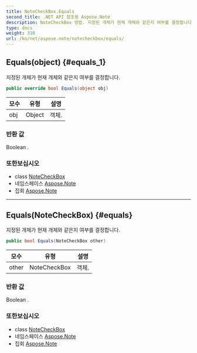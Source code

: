 ```yaml
---
title: NoteCheckBox.Equals
second_title: .NET API 참조용 Aspose.Note
description: NoteCheckBox 방법. 지정된 개체가 현재 개체와 같은지 여부를 결정합니다.
type: docs
weight: 310
url: /ko/net/aspose.note/notecheckbox/equals/
---
```

## Equals(object) {#equals_1}

지정된 개체가 현재 개체와 같은지 여부를 결정합니다.

```csharp
public override bool Equals(object obj)
```

| 모수 | 유형 | 설명 |
| --- | --- | --- |
| obj | Object | 객체. |

### 반환 값

Boolean .

### 또한보십시오

* class [NoteCheckBox](../)
* 네임스페이스 [Aspose.Note](../../notecheckbox/)
* 집회 [Aspose.Note](../../../)

---

## Equals(NoteCheckBox) {#equals}

지정된 개체가 현재 개체와 같은지 여부를 결정합니다.

```csharp
public bool Equals(NoteCheckBox other)
```

| 모수 | 유형 | 설명 |
| --- | --- | --- |
| other | NoteCheckBox | 객체. |

### 반환 값

Boolean .

### 또한보십시오

* class [NoteCheckBox](../)
* 네임스페이스 [Aspose.Note](../../notecheckbox/)
* 집회 [Aspose.Note](../../../)


